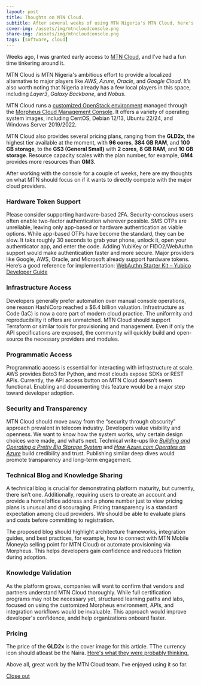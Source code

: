 ```yaml
---
layout: post
title: Thoughts on MTN Cloud.
subtitle: After several weeks of using MTN Nigeria's MTN Cloud, here's what I think. 
cover-img: /assets/img/mtncloudconsole.png
share-img: /assets/img/mtncloudconsole.png
tags: [software, cloud]
---
```


Weeks ago, I was granted early access to [MTN Cloud](https://cloud.mtn.ng/), and I’ve had a fun time tinkering around it. 

MTN Cloud is MTN Nigeria's ambitious effort to provide a localized alternative to major players like _AWS_, _Azure_, _Oracle_, and _Google Cloud_. It’s also worth noting that Nigeria already has a few local players in this space, including _Layer3_, _Galaxy Backbone_, and _Nobus_.

MTN Cloud runs a [customized OpenStack environment](https://www.openstack.org) managed through the [Morpheus Cloud Management Console](https://morpheusdata.com). It offers a variety of operating system images, including CentOS, Debian 12/13, Ubuntu 22/24, and Windows Server 2019/2022.

MTN Cloud also provides several pricing plans, ranging from the **GLD2x**, the highest tier available at the moment, with **96 cores**, **384 GB RAM**, and **100 GB storage**, to the **GS3 (General Small)** with **2 cores**, **8 GB RAM**, and **10 GB storage**. Resource capacity scales with the plan number, for example, **GM4** provides more resources than **GM3**.

After working with the console for a couple of weeks, here are my thoughts on what MTN should focus on if it wants to directly compete with the major cloud providers.
### Hardware Token Support

Please consider supporting hardware-based 2FA. Security-conscious users often enable two-factor authentication wherever possible. SMS OTPs are unreliable, leaving only app-based or hardware authentication as viable options.
While app-based OTPs have become the standard, they can be slow. It taks roughly 30 seconds to grab your phone, unlock it, open your authenticator app, and enter the code. Adding YubiKey or FIDO2/WebAuthn support would make authentication faster and more secure.
Major providers like Google, AWS, Oracle, and Microsoft already support hardware tokens. Here’s a good reference for implementation:
[WebAuthn Starter Kit – Yubico Developer Guide](https://developers.yubico.com/Developer_Program/WebAuthn_Starter_Kit/Front-End_System_Design.html)

### Infrastructure Access

Developers generally prefer automation over manual console operations, one reason HashiCorp reached a $6.4 billion valuation. Infrastructure as Code (IaC) is now a core part of modern cloud practice. The uniformity and reproducibility it offers are unmatched.
MTN Cloud should support Terraform or similar tools for provisioning and management. Even if only the API specifications are exposed, the community will quickly build and open-source the necessary providers and modules.

### Programmatic Access

Programmatic access is essential for interacting with infrastructure at scale. AWS provides Boto3 for Python, and most clouds expose SDKs or REST APIs. Currently, the API access button on MTN Cloud doesn’t seem functional. Enabling and documenting this feature would be a major step toward developer adoption.

### Security and Transparency

MTN Cloud should move away from the “security through obscurity” approach prevalent in telecom industry. Developers value visibility and openness. We want to know how the system works, why certain design choices were made, and what’s next.
Technical write-ups like [*Building and Operating a Pretty Big Storage System*](https://www.allthingsdistributed.com/2023/07/building-and-operating-a-pretty-big-storage-system.html) and [*How Azure.com Operates on Azure*](https://azure.microsoft.com/en-us/blog/how-azurecom-operates-on-azure-part-2-technology-and-architecture/) build credibility and trust. Publishing similar deep dives would promote transparency and long-term engagement.

### Technical Blog and Knowledge Sharing

A technical blog is crucial for demonstrating platform maturity, but currently, there isn’t one. Additionally, requiring users to create an account and provide a home/office address and a phone number just to view pricing plans is unusual and discouraging. 
Pricing transparency is a standard expectation among cloud providers. 
We should be able to evaluate plans and costs before committing to registration.

The proposed blog should highlight architecture frameworks, integration guides, and best practices, for example, how to connect with MTN Mobile Money(a selling point for MTN Cloud) or automate provisioning via Morpheus. This helps developers gain confidence and reduces friction during adoption.

### Knowledge Validation

As the platform grows, companies will want to confirm that vendors and partners understand MTN Cloud thoroughly. While full certification programs may not be necessary yet, structured learning paths and labs, focused on using the customized Morpheus environment, APIs, and integration workflows would be invaluable.
This approach would improve developer's confidence, andd help organizations onboard faster.

### Pricing
The price of the **GLD2x** is the cover image for this article. TThe currency icon should atleast be the Naira. [Here's what they were probably thinking.](https://youtu.be/IpwSXWq1wwU)

Above all, great work by the MTN Cloud team. I’ve enjoyed using it so far.

[Close out](https://youtu.be/IpwSXWq1wwU)
